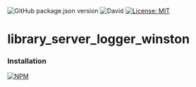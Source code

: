 ![GitHub package.json version](https://img.shields.io/github/package-json/v/thzero/library_server_logger_winston)
![David](https://img.shields.io/david/thzero/library_server_logger_winston)
[![License: MIT](https://img.shields.io/badge/License-MIT-yellow.svg)](https://opensource.org/licenses/MIT)

# library_server_logger_winston

### Installation

[![NPM](https://nodei.co/npm/@thzero/library_server_logger_winston.png?compact=true)](https://npmjs.org/package/@thzero/library_server_logger_winston)

